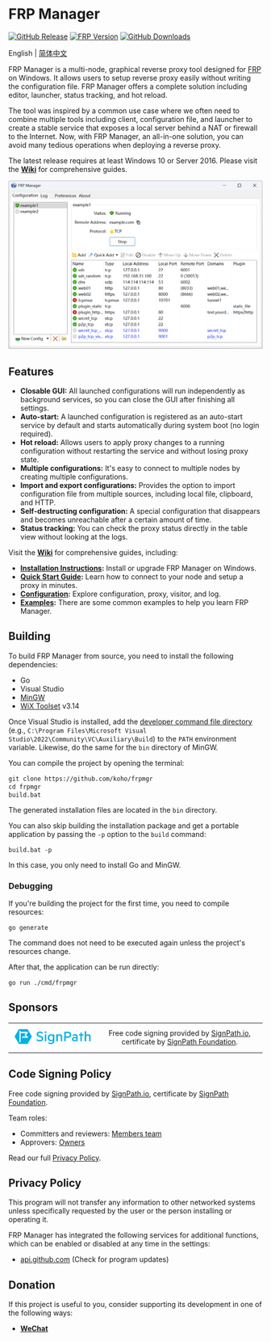 # FRP Manager

[![GitHub Release](https://img.shields.io/github/tag/koho/frpmgr.svg?label=release)](https://github.com/koho/frpmgr/releases)
[![FRP Version](https://img.shields.io/endpoint?url=https%3A%2F%2Fgo.shields.workers.dev%2Fkoho%2Ffrpmgr%2Fmaster%3Fname%3Dfrp)](https://github.com/fatedier/frp)
[![GitHub Downloads](https://img.shields.io/github/downloads/koho/frpmgr/total.svg)](https://github.com/koho/frpmgr/releases)

English | [简体中文](README_zh.md)

FRP Manager is a multi-node, graphical reverse proxy tool designed for [FRP](https://github.com/fatedier/frp) on Windows. It allows users to setup reverse proxy easily without writing the configuration file. FRP Manager offers a complete solution including editor, launcher, status tracking, and hot reload.

The tool was inspired by a common use case where we often need to combine multiple tools including client, configuration file, and launcher to create a stable service that exposes a local server behind a NAT or firewall to the Internet. Now, with FRP Manager, an all-in-one solution, you can avoid many tedious operations when deploying a reverse proxy.

The latest release requires at least Windows 10 or Server 2016. Please visit the **[Wiki](https://github.com/koho/frpmgr/wiki)** for comprehensive guides.

![screenshot](/docs/screenshot_en.png)

## Features

- **Closable GUI:** All launched configurations will run independently as background services, so you can close the GUI after finishing all settings.
- **Auto-start:** A launched configuration is registered as an auto-start service by default and starts automatically during system boot (no login required).
- **Hot reload:** Allows users to apply proxy changes to a running configuration without restarting the service and without losing proxy state.
- **Multiple configurations:** It's easy to connect to multiple nodes by creating multiple configurations.
- **Import and export configurations:** Provides the option to import configuration file from multiple sources, including local file, clipboard, and HTTP.
- **Self-destructing configuration:** A special configuration that disappears and becomes unreachable after a certain amount of time.
- **Status tracking:** You can check the proxy status directly in the table view without looking at the logs.

Visit the **[Wiki](https://github.com/koho/frpmgr/wiki)** for comprehensive guides, including:

- **[Installation Instructions](https://github.com/koho/frpmgr/wiki#how-to-install):** Install or upgrade FRP Manager on Windows.
- **[Quick Start Guide](https://github.com/koho/frpmgr/wiki/Quick-Start):** Learn how to connect to your node and setup a proxy in minutes.
- **[Configuration](https://github.com/koho/frpmgr/wiki/Configuration):** Explore configuration, proxy, visitor, and log.
- **[Examples](https://github.com/koho/frpmgr/wiki/Examples):** There are some common examples to help you learn FRP Manager.

## Building

To build FRP Manager from source, you need to install the following dependencies:

- Go
- Visual Studio
- [MinGW](https://www.mingw-w64.org/)
- [WiX Toolset](https://wixtoolset.org/) v3.14

Once Visual Studio is installed, add the [developer command file directory](https://learn.microsoft.com/en-us/cpp/build/building-on-the-command-line?view=msvc-170#developer_command_file_locations) (e.g., `C:\Program Files\Microsoft Visual Studio\2022\Community\VC\Auxiliary\Build`) to the `PATH` environment variable. Likewise, do the same for the `bin` directory of MinGW.

You can compile the project by opening the terminal:

```shell
git clone https://github.com/koho/frpmgr
cd frpmgr
build.bat
```

The generated installation files are located in the `bin` directory.

You can also skip building the installation package and get a portable application by passing the `-p` option to the `build` command:

```shell
build.bat -p
```

In this case, you only need to install Go and MinGW.

### Debugging

If you're building the project for the first time, you need to compile resources:

```shell
go generate
```

The command does not need to be executed again unless the project's resources change.

After that, the application can be run directly:

```shell
go run ./cmd/frpmgr
```

## Sponsors

<table style="border: none;">
<tr>
  <td align="center"><img src="./docs/sponsor_signpath.png" alt="SignPath"></td>
  <td align="center">Free code signing provided by <a href="https://about.signpath.io/">SignPath.io</a>, certificate by <a href="https://signpath.org/">SignPath Foundation</a>.</td>
</tr>
</table>

## Code Signing Policy

Free code signing provided by [SignPath.io](https://about.signpath.io/), certificate by [SignPath Foundation](https://signpath.org/).

Team roles:

- Committers and reviewers: [Members team](https://github.com/koho/frpmgr/graphs/contributors)
- Approvers: [Owners](https://github.com/koho)

Read our full [Privacy Policy](#privacy-policy).

## Privacy Policy

This program will not transfer any information to other networked systems unless specifically requested by the user or the person installing or operating it.

FRP Manager has integrated the following services for additional functions, which can be enabled or disabled at any time in the settings:

- [api.github.com](https://docs.github.com/en/site-policy/privacy-policies/github-general-privacy-statement) (Check for program updates)

## Donation

If this project is useful to you, consider supporting its development in one of the following ways:

- [**WeChat**](/docs/donate-wechat.jpg)
